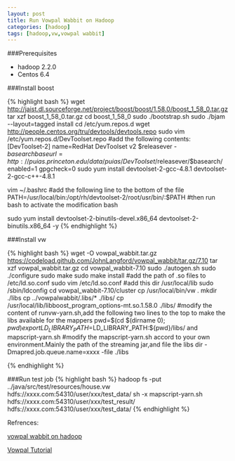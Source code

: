 ```yaml
---
layout: post
title: Run Vowpal Wabbit on Hadoop
categories: [hadoop]
tags: [hadoop,vw,vowpal wabbit]
---
```


###Prerequisites
* hadoop 2.2.0
* Centos 6.4

###Install boost

{% highlight bash %}
wget http://jaist.dl.sourceforge.net/project/boost/boost/1.58.0/boost_1_58_0.tar.gz 
tar xzf boost_1_58_0.tar.gz
cd boost_1_58_0
sudo ./bootstrap.sh
sudo ./bjam --layout=tagged install 
cd /etc/yum.repos.d
wget http://people.centos.org/tru/devtools/devtools.repo
sudo vim /etc/yum.repos.d/DevToolset.repo
#add the following contents:
[DevToolset-2]
name=RedHat DevToolset v2 $releasever - $basearch
baseurl=http://puias.princeton.edu/data/puias/DevToolset/$releasever/$basearch/
enabled=1
gpgcheck=0 
sudo yum install devtoolset-2-gcc-4.8.1 devtoolset-2-gcc-c++-4.8.1 

vim ~/.bashrc
#add the following line to the bottom of the file
PATH=/usr/local/bin:/opt/rh/devtoolset-2/root/usr/bin/:$PATH
#then run bash to activate the modification
bash 

sudo yum install devtoolset-2-binutils-devel.x86_64 devtoolset-2-binutils.x86_64 -y 
{% endhighlight %}



###Install vw

{% highlight bash %}
wget -O vowpal_wabbit.tar.gz   https://codeload.github.com/JohnLangford/vowpal_wabbit/tar.gz/7.10
tar xzf vowpal_wabbit.tar.gz
cd vowpal_wabbit-7.10
sudo ./autogen.sh
sudo ./configure
sudo make
sudo make install
#add the path of .so files to /etc/ld.so.conf
sudo vim /etc/ld.so.conf
#add this dir /usr/local/lib
sudo /sbin/ldconfig
cd vowpal_wabbit-7.10/cluster 
cp /usr/local/bin/vw . 
mkdir ./libs 
cp  ../vowpalwabbit/.libs/* ./libs/ 
cp /usr/local/lib/libboost_program_options-mt.so.1.58.0 ./libs/ 
#modify the content of runvw-yarn.sh,add the following two lines to the top to make the libs available for the mappers
pwd=$(cd $(dirname $0); pwd)
export LD_LIBRARY_PATH=$LD_LIBRARY_PATH:${pwd}/libs/
and mapscript-yarn.sh 
#modify the mapscript-yarn.sh accord to your own environment.Mainly the path of the streaming jar,and file the libs dir
-Dmapred.job.queue.name=xxxx
-file ./libs

{% endhighlight %}

###Run test job
{% highlight bash %}
hadoop fs -put ../java/src/test/resources/house.vw hdfs://xxxx.com:54310/user/xxx/test_data/
sh -x mapscript-yarn.sh hdfs://xxxx.com:54310/user/xxx/test_result/ hdfs://xxxx.com:54310/user/xxx/test_data/
{% endhighlight %}

Refrences:

[vowpal wabbit on hadoop](https://scalableml.wordpress.com/2013/09/09/vowpal-wabbit-on-hadoop/)

[Vowpal Tutorial](https://github.com/JohnLangford/vowpal_wabbit/wiki/Tutorial)

